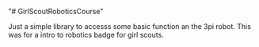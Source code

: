 "# GirlScoutRoboticsCourse" 

Just a simple library to accesss some basic function an the 3pi robot.  This was for a intro to robotics badge for girl scouts.
